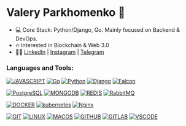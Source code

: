 # Valery Parkhomenko 👋
- 💻 Core Stack: Python/Django, Go. Mainly focused on Backend & DevOps.
- 🔥 Interested in Blockchain & Web 3.0
- 👨‍💻 [LinkedIn](https://www.linkedin.com/in/valeryparkhomenko/) | [Instagram](https://www.instagram.com/valery.parkhomenko/) | [Telegram](https://t.me/ValeryParkhomenko)

### Languages and Tools:

<!--[![HTML5](https://img.shields.io/badge/HTML5-grey.svg?style=for-the-badge&logo=HTML5)](#)-->
<!--[![CSS3](https://img.shields.io/badge/CSS3-grey.svg?style=for-the-badge&logo=CSS3)](#)-->
[![JAVASCRIPT](https://img.shields.io/badge/-JavaScript-grey?style=for-the-badge&logo=JavaScript&logoColor=E9D54D)](#)
[![Go](https://img.shields.io/badge/-GoLang-grey.svg?style=for-the-badge&logo=Go)](#)
[![Python](https://img.shields.io/badge/-Python-grey?style=for-the-badge&logo=Python)](#)
[![Django](https://img.shields.io/badge/-Django-grey?style=for-the-badge&logo=Django)](#)
[![Falcon](https://img.shields.io/badge/-Falcon-grey.svg?style=for-the-badge&logo=Falcon)](#)
<!--[![Flask](https://img.shields.io/badge/-Flask-grey.svg?style=for-the-badge&logo=Flask)](#)-->

[![PostgreSQL](https://img.shields.io/badge/-PostgreSQL-grey?style=for-the-badge&logo=PostgreSQL&logoColor=6296CC)](#)
[![MONGODB](https://img.shields.io/badge/-MongoDB-grey.svg?style=for-the-badge&logo=mongodb)](#)
[![REDIS](https://img.shields.io/badge/-Redis-grey.svg?style=for-the-badge&logo=REDIS)](#)
[![RabbitMQ](https://img.shields.io/badge/-RabbitMQ-grey.svg?style=for-the-badge&logo=RabbitMQ)](#)

[![DOCKER](https://img.shields.io/badge/-Docker-grey?style=for-the-badge&logo=Docker)](#)
[![kubernetes](https://img.shields.io/badge/-kubernetes-grey?style=for-the-badge&logo=kubernetes)](#)
[![Nginx](https://img.shields.io/badge/-Nginx-grey.svg?style=for-the-badge&logo=Nginx)](#)

[![GIT](https://img.shields.io/badge/-Git-grey.svg?style=for-the-badge&logo=Git)](#)
[![LINUX](https://img.shields.io/badge/-Linux-grey.svg?style=for-the-badge&logo=Linux)](#)
[![MACOS](https://img.shields.io/badge/MacOS-grey.svg?style=for-the-badge&logo=Macos)](#)
[![GITHUB](https://img.shields.io/badge/-Github-grey.svg?style=for-the-badge&logo=Github)](#)
[![GITLAB](https://img.shields.io/badge/-Gitlab-grey.svg?style=for-the-badge&logo=Gitlab)](#)
[![VSCODE](https://img.shields.io/badge/VSCode-grey.svg?style=for-the-badge&logo=VisualStudioCode)](#)
